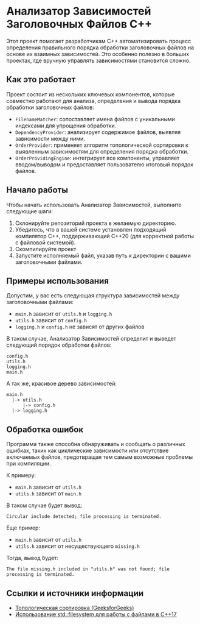 # Анализатор Зависимостей Заголовочных Файлов C++

Этот проект помогает разработчикам C++ автоматизировать процесс определения правильного порядка обработки заголовочных файлов на основе их взаимных зависимостей. Это особенно полезно в больших проектах, где вручную управлять зависимостями становится сложно.

## Как это работает

Проект состоит из нескольких ключевых компонентов, которые совместно работают для анализа, определения и вывода порядка обработки заголовочных файлов:

- `FilenameMatcher`: сопоставляет имена файлов с уникальными индексами для упрощения обработки.
- `DependencyProvider`: анализирует содержимое файлов, выявляя зависимости между ними.
- `OrderProvider`: применяет алгоритм топологической сортировки к выявленным зависимостям для определения порядка обработки.
- `OrderProvidingEngine`: интегрирует все компоненты, управляет вводом/выводом и предоставляет пользователю итоговый порядок файлов.

## Начало работы

Чтобы начать использовать Анализатор Зависимостей, выполните следующие шаги:

1. Склонируйте репозиторий проекта в желаемую директорию.
2. Убедитесь, что в вашей системе установлен подходящий компилятор C++, поддерживающий C++20 (для корректной работы с файловой системой).
3. Скомпилируйте проект
4. Запустите исполняемый файл, указав путь к директории с вашими заголовочными файлами.

## Примеры использования

Допустим, у вас есть следующая структура зависимостей между заголовочными файлами:

- `main.h` зависит от `utils.h` и `logging.h`
- `utils.h` зависит от `config.h`
- `logging.h` и `config.h` не зависят от других файлов

В таком случае, Анализатор Зависимостей определит и выведет следующий порядок обработки файлов:

```
config.h
utils.h
logging.h
main.h
```
А так же, красивое дерево зависимостей:
```
main.h
  |-> utils.h
      |-> config.h
  |-> logging.h
```

## Обработка ошибок

Программа также способна обнаруживать и сообщать о различных ошибках, таких как циклические зависимости или отсутствие включаемых файлов, предотвращая тем самым возможные проблемы при компиляции.

К примеру: 
- `main.h` зависит от `utils.h`
- `utils.h` зависит от `main.h`

В таком случае будет вывод: 
```
Circular include detected; file processing is terminated.
```

Еще пример: 
- `main.h` зависит от `utils.h`
- `utils.h` зависит от несуществующего `missing.h`

Тогда, вывод будет: 
```
The file missing.h included in "utils.h" was not found; file processing is terminated.
```


## Ссылки и источники информации

- [Топологическая сортировка (GeeksforGeeks)](https://www.geeksforgeeks.org/topological-sorting/)
- [Использование std::filesystem для работы с файлами в C++17](https://en.cppreference.com/w/cpp/filesystem)
